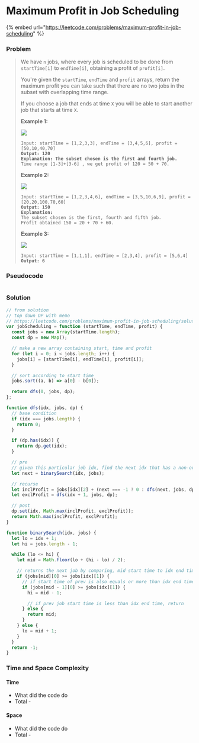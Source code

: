 # Maximum Profit in Job Scheduling

{% embed url="https://leetcode.com/problems/maximum-profit-in-job-scheduling" %}

### Problem

> We have `n` jobs, where every job is scheduled to be done from `startTime[i]` to `endTime[i]`, obtaining a profit of `profit[i]`.
>
> You're given the `startTime`, `endTime` and `profit` arrays, return the maximum profit you can take such that there are no two jobs in the subset with overlapping time range.
>
> If you choose a job that ends at time `X` you will be able to start another job that starts at time `X`.
>
> &#x20;
>
> **Example 1:**
>
> ![](https://assets.leetcode.com/uploads/2019/10/10/sample1\_1584.png)
>
> <pre><code>Input: startTime = [1,2,3,3], endTime = [3,4,5,6], profit = [50,10,40,70]
> <strong>Output: 120
> </strong><strong>Explanation: The subset chosen is the first and fourth job. 
> </strong>Time range [1-3]+[3-6] , we get profit of 120 = 50 + 70.</code></pre>
>
> **Example 2:**
>
> ![](https://assets.leetcode.com/uploads/2019/10/10/sample22\_1584.png)
>
> <pre><code>Input: startTime = [1,2,3,4,6], endTime = [3,5,10,6,9], profit = [20,20,100,70,60]
> <strong>Output: 150
> </strong><strong>Explanation:
> </strong>The subset chosen is the first, fourth and fifth job. 
> Profit obtained 150 = 20 + 70 + 60.</code></pre>
>
> **Example 3:**
>
> ![](https://assets.leetcode.com/uploads/2019/10/10/sample3\_1584.png)
>
> <pre><code>Input: startTime = [1,1,1], endTime = [2,3,4], profit = [5,6,4]
> <strong>Output: 6</strong></code></pre>

### Pseudocode

```
```

### Solution

```javascript
// from solution
// top down DP with memo
// https://leetcode.com/problems/maximum-profit-in-job-scheduling/solutions/733167/thinking-process-top-down-dp-bottom-up-dp/
var jobScheduling = function (startTime, endTime, profit) {
  const jobs = new Array(startTime.length);
  const dp = new Map();

  // make a new array containing start, time and profit
  for (let i = 0; i < jobs.length; i++) {
    jobs[i] = [startTime[i], endTime[i], profit[i]];
  }

  // sort according to start time
  jobs.sort((a, b) => a[0] - b[0]);

  return dfs(0, jobs, dp);
};

function dfs(idx, jobs, dp) {
  // base condition
  if (idx === jobs.length) {
    return 0;
  }

  if (dp.has(idx)) {
    return dp.get(idx);
  }

  // pre
  // given this particular job idx, find the next idx that has a non-overlapping start time
  let next = binarySearch(idx, jobs);

  // recurse
  let inclProfit = jobs[idx][2] + (next === -1 ? 0 : dfs(next, jobs, dp));
  let exclProfit = dfs(idx + 1, jobs, dp);

  // post
  dp.set(idx, Math.max(inclProfit, exclProfit));
  return Math.max(inclProfit, exclProfit);
}

function binarySearch(idx, jobs) {
  let lo = idx + 1;
  let hi = jobs.length - 1;

  while (lo <= hi) {
    let mid = Math.floor(lo + (hi - lo) / 2);

    // returns the next job by comparing, mid start time to idx end time
    if (jobs[mid][0] >= jobs[idx][1]) {
      // if start time of prev is also equals or more than idx end time, continue seraching
      if (jobs[mid - 1][0] >= jobs[idx][1]) {
        hi = mid - 1;

        // if prev job start time is less than idx end time, return
      } else {
        return mid;
      }
    } else {
      lo = mid + 1;
    }
  }
  return -1;
}

```

### Time and Space Complexity

#### Time

* What did the code do
* Total -

#### Space

* What did the code do
* Total -
